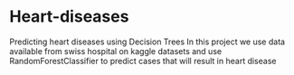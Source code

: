 # Heart-diseases
Predicting heart diseases using Decision Trees
In this project we use data available from  swiss hospital on kaggle datasets and  use RandomForestClassifier to predict cases that will result in heart disease
